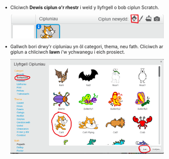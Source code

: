 + Cliciwch **Dewis ciplun o'r rhestr** i weld y llyfrgell o bob ciplun Scratch.
    
    ![sgrinlun](images/sprite-library.png)

+ Gallwch bori drwy'r cipluniau yn ôl categori, thema, neu fath. Cliciwch ar giplun a chliciwch **Iawn** i'w ychwanegu i eich prosiect.
    
    ![sgrinlun](images/sprite-choose.png)